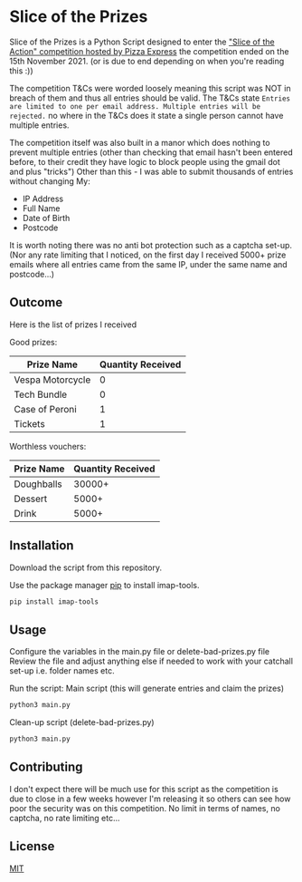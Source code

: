 # Slice of the Prizes

Slice of the Prizes is a Python Script designed to enter the ["Slice of the Action" competition hosted by Pizza Express](https://slice-of-the-action.pizzaexpress.com/) the competition ended on the 15th November 2021. (or is due to end depending on when you're reading this :))

The competition T&Cs were worded loosely meaning this script was NOT in breach of them and thus all entries should be valid.
The T&Cs state
```Entries are limited to one per email address. Multiple entries will be rejected.``` no where in the T&Cs does it state a single person cannot have multiple entries.

The competition itself was also built in a manor which does nothing to prevent multiple entries (other than checking that email hasn't been entered before, to their credit they have logic to block people using the gmail dot and plus "tricks")
Other than this - I was able to submit thousands of entries without changing My:
* IP Address
* Full Name
* Date of Birth
* Postcode

It is worth noting there was no anti bot protection such as a captcha set-up.
(Nor any rate limiting that I noticed, on the first day I received 5000+ prize emails where all entries came from the same IP, under the same name and postcode...)

## Outcome
Here is the list of prizes I received

Good prizes:

Prize Name  | Quantity Received
------------- | -------------
Vespa Motorcycle  | 0
Tech Bundle  | 0
Case of Peroni  | 1
Tickets | 1

Worthless vouchers:

Prize Name  | Quantity Received
------------- | -------------
Doughballs  | 30000+
Dessert  | 5000+
Drink  | 5000+

## Installation
Download the script from this repository.

Use the package manager [pip](https://pip.pypa.io/en/stable/) to install imap-tools.

```bash
pip install imap-tools
```

## Usage

Configure the variables in the main.py file or delete-bad-prizes.py file
Review the file and adjust anything else if needed to work with your catchall set-up i.e. folder names etc.

Run the script:
Main script (this will generate entries and claim the prizes)
```bash
python3 main.py
```
Clean-up script (delete-bad-prizes.py)
```bash
python3 main.py
```

## Contributing
I don't expect there will be much use for this script as the competition is due to close in a few weeks however I'm releasing it so others can see how poor the security was on this competition. No limit in terms of names, no captcha, no rate limiting etc...

## License
[MIT](https://choosealicense.com/licenses/mit/)
